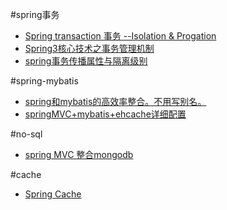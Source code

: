 #spring事务
* [Spring transaction 事务 --Isolation & Progation](http://blog.csdn.net/z69183787/article/details/22820435)
* [Spring3核心技术之事务管理机制](http://blog.csdn.net/z69183787/article/details/22820481)
* [spring事务传播属性与隔离级别](http://blog.csdn.net/klafzeng/article/details/3102307)


#spring-mybatis
* [spring和mybatis的高效率整合。不用写别名。](http://www.oschina.net/code/snippet_733736_37996)
* [springMVC+mybatis+ehcache详细配置](http://my.oschina.net/u/1469930/blog/388004?fromerr=HHrQbnAM)


#no-sql
* [spring MVC 整合mongodb](http://my.oschina.net/u/1013711/blog/207987?fromerr=hqUFQz9g)


#cache
* [Spring Cache](http://www.cnblogs.com/rollenholt/p/4202631.html)
